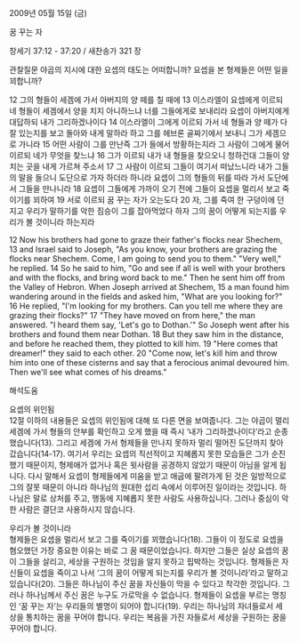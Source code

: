 2009년 05월 15일 (금)

꿈 꾸는 자



창세기 37:12 - 37:20 / 새찬송가 321 장


관찰질문
야곱의 지시에 대한 요셉의 태도는 어떠합니까?
요셉을 본 형제들은 어떤 일을 꾀합니까?

12 그의 형들이 세겜에 가서 아버지의 양 떼를 칠 때에 13 이스라엘이 요셉에게 이르되 네 형들이 세겜에서 양을 치지 아니하느냐 너를 그들에게로 보내리라 요셉이 아버지에게 대답하되 내가 그리하겠나이다 14 이스라엘이 그에게 이르되 가서 네 형들과 양 떼가 다 잘 있는지를 보고 돌아와 내게 말하라 하고 그를 헤브론 골짜기에서 보내니 그가 세겜으로 가니라 15 어떤 사람이 그를 만난즉 그가 들에서 방황하는지라 그 사람이 그에게 물어 이르되 네가 무엇을 찾느냐 16 그가 이르되 내가 내 형들을 찾으오니 청하건대 그들이 양치는 곳을 내게 가르쳐 주소서 17 그 사람이 이르되 그들이 여기서 떠났느니라 내가 그들의 말을 들으니 도단으로 가자 하더라 하니라 요셉이 그의 형들의 뒤를 따라 가서 도단에서 그들을 만나니라 18 요셉이 그들에게 가까이 오기 전에 그들이 요셉을 멀리서 보고 죽이기를 꾀하여 19 서로 이르되 꿈 꾸는 자가 오는도다 20 자, 그를 죽여 한 구덩이에 던지고 우리가 말하기를 악한 짐승이 그를 잡아먹었다 하자 그의 꿈이 어떻게 되는지를 우리가 볼 것이니라 하는지라  

12 Now his brothers had gone to graze their father's flocks near Shechem, 13 and Israel said to Joseph, "As you know, your brothers are grazing the flocks near Shechem. Come, I am going to send you to them." "Very well," he replied. 14 So he said to him, "Go and see if all is well with your brothers and with the flocks, and bring word back to me." Then he sent him off from the Valley of Hebron. When Joseph arrived at Shechem, 15 a man found him wandering around in the fields and asked him, "What are you looking for?" 16 He replied, "I'm looking for my brothers. Can you tell me where they are grazing their flocks?" 17 "They have moved on from here," the man answered. "I heard them say, 'Let's go to Dothan.'" So Joseph went after his brothers and found them near Dothan. 18 But they saw him in the distance, and before he reached them, they plotted to kill him. 19 "Here comes that dreamer!" they said to each other. 20 "Come now, let's kill him and throw him into one of these cisterns and say that a ferocious animal devoured him. Then we'll see what comes of his dreams."

해석도움





요셉의 위인됨  
12절 이하의 내용들은 요셉의 위인됨에 대해 또 다른 면을 보여줍니다. 그는 야곱이 멀리 세겜에 가서 형들의 안부를 확인하고 오게 했을 때 즉시 ‘내가 그리하겠나이다’라고 순종했습니다(13). 그리고 세겜에 가서 형제들을 만나지 못하자 멀리 떨어진 도단까지 찾아갔습니다(14-17). 여기서 우리는 요셉의 직선적이고 지혜롭지 못한 모습들은 그가 순진했기 때문이지, 형제애가 없거나 혹은 윗사람을 공경하지 않았기 때문이 아님을 알게 됩니다. 다시 말해서 요셉이 형제들에게 미움을 받고 애굽에 팔려가게 된 것은 일방적으로 그의 잘못 때문이 아니라 하나님의 원대한 섭리 속에서 이루어진 일이라는 것입니다. 하나님은 말로 상처를 주고, 행동에 지혜롭지 못한 사람도 사용하십니다. 그러나 중심이 악한 사람은 결단코 사용하시지 않습니다.      

우리가 볼 것이니라  
형제들은 요셉을 멀리서 보고 그를 죽이기를 꾀했습니다(18). 그들이 이 정도로 요셉을 혐오했던 가장 중요한 이유는 바로 그 꿈 때문이었습니다. 하지만 그들은 실상 요셉의 꿈이 그들을 살리고, 세상을 구원하는 것임을 알지 못하고 핍박하는 것입니다. 형제들은 자신들이 요셉을 죽이고 나서 ‘그의 꿈이 어떻게 되는지를 우리가 볼 것이니라’라고 말하고 있습니다(20). 그들은 하나님이 주신 꿈을 자신들이 막을 수 있다고 착각한 것입니다. 그러나 하나님께서 주신 꿈은 누구도 가로막을 수 없습니다. 형제들이 요셉을 부르는 명칭인 ‘꿈 꾸는 자’는 우리들의 별명이 되어야 합니다(19). 우리는 하나님의 자녀들로서 세상을 통치하는 꿈을 꾸어야 합니다. 우리는 복음을 가진 자들로서 세상을 구원하는 꿈을 꾸어야 합니다.
